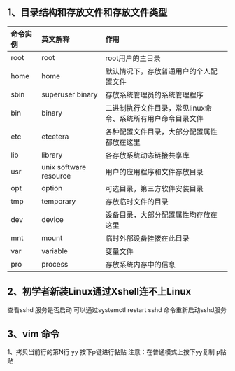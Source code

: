 ## 1、目录结构和存放文件和存放文件类型
  |命令实例|英文解释|作用|
  |:---|:---|:---|
  |root|root|root用户的主目录|
  |home|home|默认情况下，存放普通用户的个人配置文件|
  |sbin|superuser binary|存放系统管理员的系统管理程序|
  |bin|binary|二进制执行文件目录，常见linux命令、系统所有用户命令目录文件|
  |etc|etcetera|各种配置文件目录，大部分配置属性都放在这里|
  |lib|library|各存放系统动态链接共享库|
  |usr|unix software resource|用户的应用程序和文件存放目录|
  |opt|option|可选目录，第三方软件安装目录|
  |tmp|temporary|存放临时文件的目录|
  |dev|device|设备目录，大部分配置属性均存放在这里|
  |mnt|mount|临时外部设备挂接在此目录|
  |var|variable|变量文件|
  |pro|process|存放系统内存中的信息|
  
## 2、初学者新装Linux通过Xshell连不上Linux
  查看sshd 服务是否启动  可以通过systemctl restart sshd 命令重新启动sshd服务
  
## 3、vim 命令
  1、拷贝当前行的第N行 yy 按下p键进行黏贴  注意：在普通模式上按下yy复制 p黏贴
